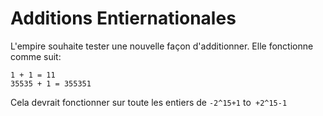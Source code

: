 # Additions Entiernationales
L'empire souhaite tester une nouvelle façon d'additionner. Elle fonctionne comme suit:

```
1 + 1 = 11
35535 + 1 = 355351
```

Cela devrait fonctionner sur toute les entiers de `-2^15+1` to` +2^15-1`

